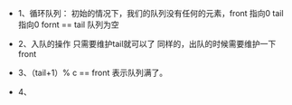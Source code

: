 - 1、循环队列：
  初始的情况下，我们的队列没有任何的元素，front 指向0 tail 指向0  fornt == tail 队列为空

- 2、入队的操作 只需要维护tail就可以了 同样的，出队的时候需要维护一下 front 

- 3、（tail+1）% c == front 表示队列满了。

- 4、